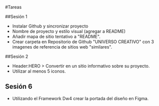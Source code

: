 #Tareas


##Sesión 1

- Instalar Github y sincronizar proyecto
- Nombre de proyecto y estilo visual (agregar a README)
- Añadir mapa de sitio tentativo a "README".
- Crear carpeta en Repositorio de Github "UNIVERSO CREATIVO" con 3 imagenes de referencia de sitios web "similares".


##Sesión 2

- Header:HERO >  Convertir en un sitio informativo sobre su proyecto.
- Utilizar al menos 5 iconos.



## Sesión 6

* Utilizando el Framework Dw4 crear la portada del diseño en Figma.